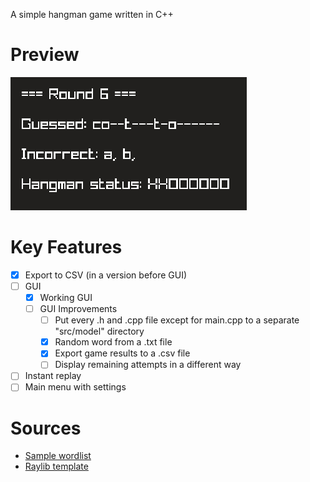 A simple hangman game written in C++

# Preview

![Gameplay screenshot](preview/hangman_gui_prototype.png)

# Key Features

-   [x] Export to CSV (in a version before GUI)
-   [ ] GUI
    -   [x] Working GUI
    -   [ ] GUI Improvements
        -   [ ] Put every .h and .cpp file except for main.cpp to a separate "src/model" directory
        -   [x] Random word from a .txt file
        -   [x] Export game results to a .csv file
        -   [ ] Display remaining attempts in a different way
-   [ ] Instant replay
-   [ ] Main menu with settings

# Sources

-   [Sample wordlist](https://www.mit.edu/~ecprice/wordlist.10000)
-   [Raylib template](https://github.com/educ8s/Raylib-CPP-Starter-Template-for-VSCODE-V2)
